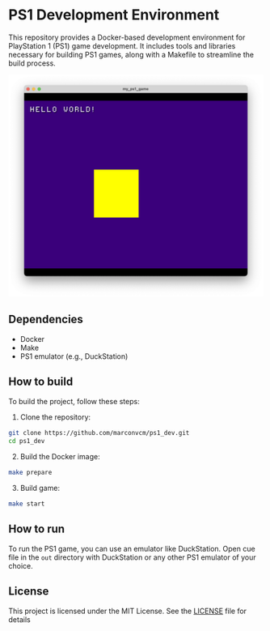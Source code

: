 # PS1 Development Environment
This repository provides a Docker-based development environment for PlayStation 1 (PS1) game development. It includes tools and libraries necessary for building PS1 games, along with a Makefile to streamline the build process.

<p align="center">
  <img src=".github/screenshot1.png" alt="PS1 Development Environment" width="600">
</p>

## Dependencies
- Docker
- Make
- PS1 emulator (e.g., DuckStation)

## How to build
To build the project, follow these steps:

1. Clone the repository:
```bash
git clone https://github.com/marconvcm/ps1_dev.git
cd ps1_dev
```

2. Build the Docker image:
```bash
make prepare
```

3. Build game:
```bash
make start
```

## How to run
To run the PS1 game, you can use an emulator like DuckStation. Open cue file in the `out` directory with DuckStation or any other PS1 emulator of your choice.

## License
This project is licensed under the MIT License. See the [LICENSE](LICENSE) file for details